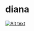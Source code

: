 # diana


[![Alt text](https://img.youtube.com/vi/tLXbTWF3BwQ/0.jpg)](https://www.youtube.com/watch?v=tLXbTWF3BwQ)
